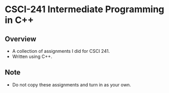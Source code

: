 # CSCI-241 Intermediate Programming in C++
## Overview
- A collection of assignments I did for CSCI 241.
- Written using C++.
## Note
- Do not copy these assignments and turn in as your own.
